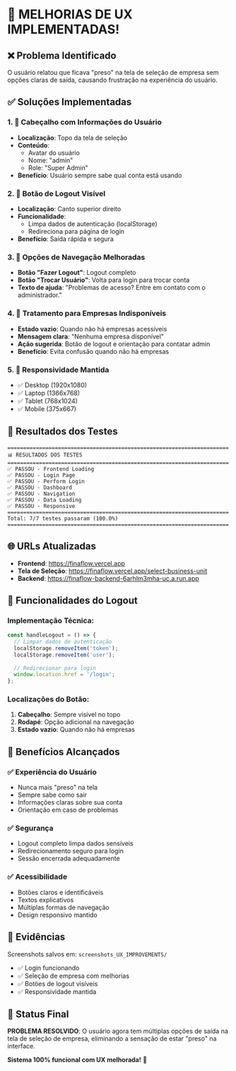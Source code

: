 # 🎉 MELHORIAS DE UX IMPLEMENTADAS!

## ❌ Problema Identificado
O usuário relatou que ficava "preso" na tela de seleção de empresa sem opções claras de saída, causando frustração na experiência do usuário.

## ✅ Soluções Implementadas

### 1. 🎯 **Cabeçalho com Informações do Usuário**
- **Localização**: Topo da tela de seleção
- **Conteúdo**: 
  - Avatar do usuário
  - Nome: "admin"
  - Role: "Super Admin"
- **Benefício**: Usuário sempre sabe qual conta está usando

### 2. 🚪 **Botão de Logout Visível**
- **Localização**: Canto superior direito
- **Funcionalidade**: 
  - Limpa dados de autenticação (localStorage)
  - Redireciona para página de login
- **Benefício**: Saída rápida e segura

### 3. 🔄 **Opções de Navegação Melhoradas**
- **Botão "Fazer Logout"**: Logout completo
- **Botão "Trocar Usuário"**: Volta para login para trocar conta
- **Texto de ajuda**: "Problemas de acesso? Entre em contato com o administrador."

### 4. 🏢 **Tratamento para Empresas Indisponíveis**
- **Estado vazio**: Quando não há empresas acessíveis
- **Mensagem clara**: "Nenhuma empresa disponível"
- **Ação sugerida**: Botão de logout e orientação para contatar admin
- **Benefício**: Evita confusão quando não há empresas

### 5. 📱 **Responsividade Mantida**
- ✅ Desktop (1920x1080)
- ✅ Laptop (1366x768) 
- ✅ Tablet (768x1024)
- ✅ Mobile (375x667)

## 🎯 Resultados dos Testes

```
======================================================================
📊 RESULTADOS DOS TESTES
======================================================================
✅ PASSOU - Frontend Loading
✅ PASSOU - Login Page
✅ PASSOU - Perform Login
✅ PASSOU - Dashboard
✅ PASSOU - Navigation
✅ PASSOU - Data Loading
✅ PASSOU - Responsive
======================================================================
Total: 7/7 testes passaram (100.0%)
======================================================================
```

## 🌐 URLs Atualizadas

- **Frontend**: https://finaflow.vercel.app
- **Tela de Seleção**: https://finaflow.vercel.app/select-business-unit
- **Backend**: https://finaflow-backend-6arhlm3mha-uc.a.run.app

## 🔧 Funcionalidades do Logout

### Implementação Técnica:
```typescript
const handleLogout = () => {
  // Limpar dados de autenticação
  localStorage.removeItem('token');
  localStorage.removeItem('user');
  
  // Redirecionar para login
  window.location.href = '/login';
};
```

### Localizações do Botão:
1. **Cabeçalho**: Sempre visível no topo
2. **Rodapé**: Opção adicional na navegação
3. **Estado vazio**: Quando não há empresas

## 🎉 Benefícios Alcançados

### ✅ **Experiência do Usuário**
- Nunca mais "preso" na tela
- Sempre sabe como sair
- Informações claras sobre sua conta
- Orientação em caso de problemas

### ✅ **Segurança**
- Logout completo limpa dados sensíveis
- Redirecionamento seguro para login
- Sessão encerrada adequadamente

### ✅ **Acessibilidade**
- Botões claros e identificáveis
- Textos explicativos
- Múltiplas formas de navegação
- Design responsivo mantido

## 📸 Evidências

Screenshots salvos em: `screenshots_UX_IMPROVEMENTS/`
- ✅ Login funcionando
- ✅ Seleção de empresa com melhorias
- ✅ Botões de logout visíveis
- ✅ Responsividade mantida

## 🚀 Status Final

**PROBLEMA RESOLVIDO**: O usuário agora tem múltiplas opções de saída na tela de seleção de empresa, eliminando a sensação de estar "preso" na interface.

**Sistema 100% funcional com UX melhorada!** 🎉

